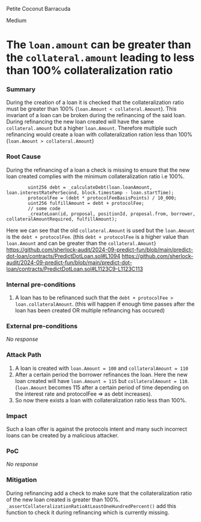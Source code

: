 Petite Coconut Barracuda

Medium

# The `loan.amount` can be greater than the `collateral.amount` leading to less than 100% collateralization ratio

### Summary

During the creation of a loan it is checked that the collateralization ratio must be greater than 100% (`loan.Amount < collateral.Amount`). This invariant of a loan can be broken during the refinancing of the said loan. During refinancing the new loan created will have the same `collateral.amount` but a higher `loan.Amount`. Therefore multiple such refinancing would create a loan with collateralization ration less than 100% (`loan.Amount > collateral.Amount`)

### Root Cause

During the refinancing of a loan a check is missing to ensure that the new loan created complies with the minimum collateralization ratio i.e 100%.
```solidity
        uint256 debt = _calculateDebt(loan.loanAmount, loan.interestRatePerSecond, block.timestamp - loan.startTime);
        protocolFee = (debt * protocolFeeBasisPoints) / 10_000;
        uint256 fulfillAmount = debt + protocolFee;
        // some code
        _createLoan(id, proposal, positionId, proposal.from, borrower, collateralAmountRequired, fulfillAmount);
```

Here we can see that the old `collateral.Amount` is used but the `loan.Amount` is the `debt + protocolFee`. (this `debt + protocolFee` is a higher value than `loan.Amount` and can be greater than the `collateral.Amount`)
       https://github.com/sherlock-audit/2024-09-predict-fun/blob/main/predict-dot-loan/contracts/PredictDotLoan.sol#L1094
       https://github.com/sherlock-audit/2024-09-predict-fun/blob/main/predict-dot-loan/contracts/PredictDotLoan.sol#L1123C9-L1123C113

### Internal pre-conditions

1. A loan has to be refinanced such that the `debt + protocolFee > loan.collateralAmount`. (this will happen if enough time passes after the loan has been created OR multiple refinancing has occured)

### External pre-conditions

_No response_

### Attack Path

1. A loan is created with `loan.Amount = 100` and `collateralAmount = 110`
2. After a certain period the borrower refinances the loan. Here the new loan created will have `loan.Amount = 115` but `collateralAmount = 110`. (`loan.Amount` becomes 115 after a certain period of time depending on the interest rate and protocolFee => as debt increases).
3. So now there exists a loan with collateralization ratio less than 100%.

### Impact

Such a loan offer is against the protocols intent and many such incorrect loans can be created by a malicious attacker.

### PoC

_No response_

### Mitigation

During refinancing add a check to make sure that the collateralization ratio of the new loan created is greater than 100%. 
`_assertCollateralizationRatioAtLeastOneHundredPercent()` add this function to check it during refinancing which is currently missing.
